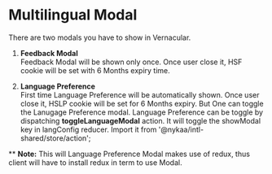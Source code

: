 # **Multilingual Modal**   
There are two modals you have to show in Vernacular.   

1. **Feedback Modal**  
  Feedback Modal will be shown only once. Once user close it, HSF cookie will be set with 6 Months expiry time.

2. **Language Preference**  
  First time Language Preference will be automatically shown. Once user close it, HSLP cookie will be set for 6 Months expiry. But One can toggle the Lanugage Preference modal. Language Preference can be toggle by dispatching **toggleLanguageModal** action. It will toggle the showModal key in langConfig reducer. Import it from '@nykaa/intl-shared/store/action';

** **Note:** This will Language Preference Modal makes use of redux, thus client will have to install redux in term to use Modal.

